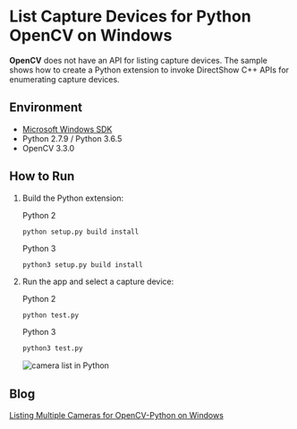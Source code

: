 # List Capture Devices for Python OpenCV on Windows
**OpenCV** does not have an API for listing capture devices. The sample shows how to create a Python extension to invoke DirectShow C++ APIs for enumerating capture devices.

## Environment
* [Microsoft Windows SDK][0]
* Python 2.7.9 / Python 3.6.5
* OpenCV 3.3.0

## How to Run 
1. Build the Python extension:

    Python 2

    ```
    python setup.py build install
    ```

    Python 3

    ```
    python3 setup.py build install
    ```

2. Run the app and select a capture device:

    Python 2

    ```python
    python test.py
    ```

    Python 3
    ```python
    python3 test.py
    ```
    ![camera list in Python](screenshot/python-list-device.PNG)

## Blog
[Listing Multiple Cameras for OpenCV-Python on Windows][1]

[0]:https://en.wikipedia.org/wiki/Microsoft_Windows_SDK
[1]:http://www.codepool.biz/multiple-camera-opencv-python-windows.html
